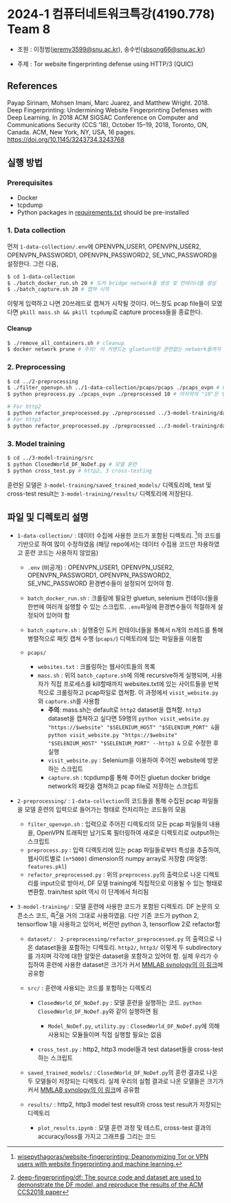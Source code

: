 # 2024-1 컴퓨터네트워크특강(4190.778) Team 8
- 조원 : 이정범([jeremy3599@snu.ac.kr](jeremy3599@snu.ac.kr)), 송수빈([sbsong66@snu.ac.kr](sbsong66@snu.ac.kr))

- 주제 : Tor website fingerprinting defense using HTTP/3 (QUIC)

## References

Payap Sirinam, Mohsen Imani, Marc Juarez, and Matthew Wright. 2018. Deep Fingerprinting: Undermining Website Fingerprinting Defenses with Deep Learning. In 2018 ACM SIGSAC Conference on Computer and Communications Security (CCS ’18), October 15–19, 2018, Toronto, ON, Canada. ACM, New York, NY, USA, 16 pages. https://doi.org/10.1145/3243734.3243768

## 실행 방법
### Prerequisites
- Docker
- tcpdump
- Python packages in [requirements.txt](requirements.txt) should be pre-installed

### 1. Data collection

먼저 `1-data-collection/.env`에 OPENVPN_USER1, OPENVPN_USER2, OPENVPN_PASSWORD1, OPENVPN_PASSWORD2, SE_VNC_PASSWORD을 설정한다. 그런 다음,

 ```bash
 $ cd 1-data-collection
 $ ./batch_docker_run.sh 20 # 도커 bridge network들 생성 및 컨테이너들 생성
 $ ./batch_capture.sh 20 # 캡쳐 시작
 ```

이렇게 입력하고 나면 20쓰레드로 캡쳐가 시작될 것이다. 어느정도 pcap file들이 모였다면 `pkill mass.sh && pkill tcpdump`로 capture process들을 종료한다.

#### Cleanup

```bash
$ ./remove_all_containers.sh # cleanup
$ docker network prune # 주의! 이 커맨드는 gluetun이랑 관련없는 network들까지 다 prune되므로, 다른 네트워크가 존재한다면 `docker network rm gluetun1` 이런식으로 직접 삭제할 것
```

### 2. Preprocessing

```bash
$ cd ../2-preprocessing
$ ./filter_openvpn.sh ../1-data-collection/pcaps/pcaps ./pcaps_ovpn # Openvpn 트래픽만 남기고 걸러냄
$ python preprocess.py ./pcaps_ovpn ./preprocessed 10 # 마지막의 "10"은 병렬 처리를 위한 thread 개수로, CPU 성능에 따라 알맞게 조절하도록 한다.

# For http2
$ python refactor_preprocessed.py ./preprocessed ../3-model-training/dataset/ClosedWorld/NoDef/http2 NoDef
# For http3
$ python refactor_preprocessed.py ./preprocessed ../3-model-training/dataset/ClosedWorld/NoDef/http3 NoDef
```

### 3. Model training

```bash
$ cd ../3-model-training/src
$ python ClosedWorld_DF_NoDef.py # 모델 훈련
$ python cross_test.py # http2, 3 cross-testing
```

훈련된 모델은 `3-model-training/saved_trained_models/` 디렉토리에, test 및 cross-test result는  `3-model-training/results/` 디렉토리에 저장된다.

## 파일 및 디렉토리 설명

- `1-data-collection/` : 데이터 수집에 사용한 코드가 포함된 디렉토리. [^3]의 코드를 기반으로 하여 많이 수정하였음 (해당 repo에서는 데이터 수집용 코드만 차용하였고 훈련 코드는 사용하지 않았음)

  - `.env` (비공개) : OPENVPN_USER1, OPENVPN_USER2, OPENVPN_PASSWORD1, OPENVPN_PASSWORD2, SE_VNC_PASSWORD 환경변수들이 설정되어 있어야 함.

  - `batch_docker_run.sh` : 크롤링에 필요한 gluetun, selenium 컨테이너들을 한번에 여러개 실행할 수 있는 스크립트. `.env`파일에 환경변수들이 적절하게 설정되어 있어야 함
  - `batch_capture.sh` : 실행중인 도커 컨테이너들을 통해서 n개의 쓰레드를 통해 병렬적으로 패킷 캡쳐 수행 (`pcaps/`) 디렉토리에 있는 파일들을 이용함
  - `pcaps/`
    - `websites.txt` : 크롤링하는 웹사이트들의 목록
    - `mass.sh` : 위의 `batch_capture.sh`에 의해 recursive하게 실행되며, 사용자가 직접 프로세스를 kill할때까지 websites.txt에 있는 사이트들을 반복적으로 크롤링하고 pcap파일로 캡쳐함. 이 과정에서 `visit_website.py`와 `capture.sh`를 사용함
      - **주의**: mass.sh는 default로 `http2` dataset을 캡쳐함. `http3` dataset을 캡쳐하고 싶다면 59행의 `python visit_website.py "https://$website" "$SELENIUM_HOST" "$SELENIUM_PORT" &`을 `python visit_website.py "https://$website" "$SELENIUM_HOST" "$SELENIUM_PORT" --http3 &` 으로 수정한 후 실행 
      - `visit_website.py` : Selenium을 이용하여 주어진 website에 방문하는 스크립트
      - `capture.sh` : tcpdump를 통해 주어진 gluetun docker bridge network의 패킷을 캡쳐하고 pcap file로 저장하는 스크립트

- `2-preprocessing/` : `1-data-collection`의 코드들을 통해 수집된 pcap 파일들을 모델 훈련의 입력으로 들어가는 형태로 전처리하는 코드들의 모음

  - `filter_openvpn.sh` : 입력으로 주어진 디렉토리의 모든 pcap 파일들의 내용을, OpenVPN 트래픽만 남기도록 필터링하여 새로운 디렉토리로 output하는 스크립트
  - `preprocess.py` : 입력 디렉토리에 있는 pcap 파일들로부터 특성을 추출하여, 웹사이트별로 `[n*5000]` dimension의 numpy array로 저장함 (파일명: `features.pkl`)
  - `refactor_preprocessed.py` : 위의 `preprocess.py`의 출력으로 나온 디렉토리를 input으로 받아서, DF 모델 training에 직접적으로 이용될 수 있는 형태로 변환함. train/test split 역시 이 단계에서 처리됨

- `3-model-training/` : 모델 훈련에 사용한 코드가 포함된 디렉토리. DF 논문의 오픈소스 코드, 즉[^2]을 거의 그대로 사용하였음. 다만 기존 코드가 python 2, tensorflow 1을 사용하고 있어서, 버전만 python 3, tensorflow 2로 refactor함 

  - `dataset/` : ` 2-preprocessing/refactor_preprocessed.py` 의 출력으로 나온 dataset들을 포함하는 디렉토리. `http2/`, `http3/` 이렇게 두 subdirectory를 가지며 각각에 대한 알맞은 dataset을 포함하고 있어야 함. 실제 우리가 수집하여 훈련에 사용한 dataset은 크기가 커서 [MMLAB synology의 이 링크](https://snu-cse-mmlab.synology.me/drive/d/f/yvqsEl5ZZ93nHKV5gqKOLPRYGmQXpp3W)에 공유함
  - `src/` : 훈련에 사용되는 코드를 포함하는 디렉토리
    - `ClosedWorld_DF_NoDef.py` : 모델 훈련을 실행하는 코드. `python ClosedWorld_DF_NoDef.py`와 같이 실행하면 됨
      - `Model_NoDef.py`, `utility.py` : `ClosedWorld_DF_NoDef.py`에 의해 사용되는 모듈들이며 직접 실행할 필요는 없음

    -  `cross_test.py` : http2, http3 model들과 test dataset들을 cross-test하는 스크립트

  - `saved_trained_models/` : `ClosedWorld_DF_NoDef.py`의 훈련 결과로 나온 두 모델들이 저장되는 디렉토리. 실제 우리의 실험 결과로 나온 모델들은 크기가 커서 [MMLAB synology의 이 링크](https://snu-cse-mmlab.synology.me/drive/d/f/yvqs5G5uf2h07sWJwtsnt2iXPiEVGKVP)에 공유함
  - `results/` : http2, http3 model test result와 cross test result가 저장되는 디렉토리
    - `plot_results.ipynb` : 모델 훈련 과정 및 테스트, cross-test 결과의 accuracy/loss를 가지고 그래프를 그리는 코드



[^1]: Payap Sirinam, Mohsen Imani, Marc Juarez, and Matthew Wright. 2018. Deep Fingerprinting: Undermining Website Fingerprinting Defenses with Deep Learning. In 2018 ACM SIGSAC Conference on Computer and Communications Security (CCS ’18), October 15–19, 2018, Toronto, ON, Canada. ACM, New York, NY, USA, 16 pages. https://doi.org/10.1145/3243734.3243768
[^2]: [deep-fingerprinting/df: The source code and dataset are used to demonstrate the DF model, and reproduce the results of the ACM CCS2018 paper](https://github.com/deep-fingerprinting/df)
[^3]: [wisepythagoras/website-fingerprinting: Deanonymizing Tor or VPN users with website fingerprinting and machine learning.](https://github.com/wisepythagoras/website-fingerprinting)

